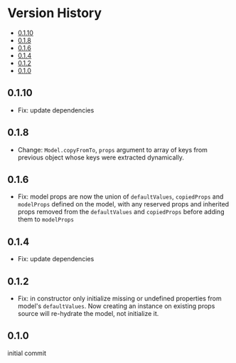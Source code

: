 # Version History

[TOC]: # " "

- [0.1.10](#0110)
- [0.1.8](#018)
- [0.1.6](#016)
- [0.1.4](#014)
- [0.1.2](#012)
- [0.1.0](#010)


## 0.1.10

* Fix: update dependencies

## 0.1.8

* Change: `Model.copyFromTo`, `props` argument to array of keys from previous object whose keys
  were extracted dynamically.

## 0.1.6

* Fix: model props are now the union of `defaultValues`, `copiedProps` and `modelProps` defined
  on the model, with any reserved props and inherited props removed from the `defaultValues` and
  `copiedProps` before adding them to `modelProps`

## 0.1.4

* Fix: update dependencies

## 0.1.2

* Fix: in constructor only initialize missing or undefined properties from model's
  `defaultValues`. Now creating an instance on existing props source will re-hydrate the model,
  not initialize it.

## 0.1.0

initial commit

